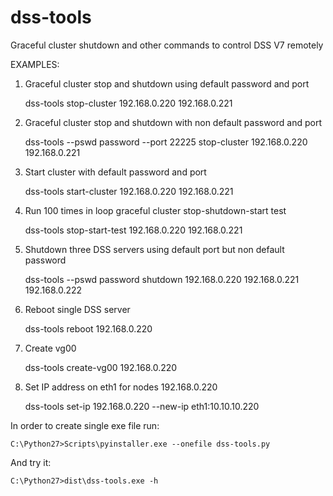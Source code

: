 # dss-tools
Graceful cluster shutdown and other commands to control DSS V7 remotely

EXAMPLES: 
1. Graceful cluster stop and shutdown using default password and port

	dss-tools stop-cluster 192.168.0.220 192.168.0.221
2. Graceful cluster stop and shutdown with non default password and port
 
 	dss-tools --pswd password --port 22225 stop-cluster 192.168.0.220 192.168.0.221
3. Start cluster with default password and port 
 
	dss-tools start-cluster 192.168.0.220 192.168.0.221
4. Run 100 times in loop graceful cluster stop-shutdown-start test
 
	dss-tools stop-start-test 192.168.0.220 192.168.0.221
5. Shutdown three DSS servers using default port but non default password
 
	dss-tools --pswd password shutdown 192.168.0.220 192.168.0.221 192.168.0.222
6. Reboot single DSS server
 
	dss-tools reboot 192.168.0.220
7. Create vg00
 
	dss-tools create-vg00 192.168.0.220
8. Set IP address on eth1 for nodes 192.168.0.220
 
	dss-tools set-ip 192.168.0.220 --new-ip eth1:10.10.10.220
      
      

In order to create single exe file run:

	C:\Python27>Scripts\pyinstaller.exe --onefile dss-tools.py
And try it:

	C:\Python27>dist\dss-tools.exe -h
